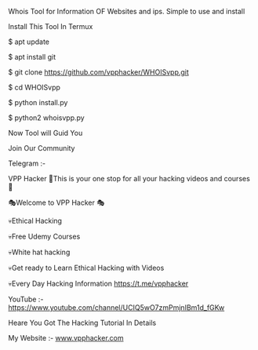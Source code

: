 Whois Tool for Information OF Websites and ips.
Simple to use and install

Install This Tool In Termux

$ apt update

$ apt install git 

$ git clone https://github.com/vpphacker/WHOISvpp.git

$ cd WHOISvpp

$ python install.py

$ python2 whoisvpp.py

Now Tool will Guid You

Join Our Community 

Telegram :- 

VPP Hacker
🔰This is your one stop for all your hacking videos and courses 🔰

🎭Welcome to VPP Hacker 🎭

💀Ethical Hacking

💀Free Udemy Courses

💀White hat hacking

💀Get ready to Learn Ethical Hacking with Videos

💀Every Day Hacking Information
https://t.me/vpphacker

YouTube :- 
https://www.youtube.com/channel/UCIQ5wO7zmPmjnIBm1d_fGKw

Heare You Got The Hacking Tutorial In Details 

My Website :- www.vpphacker.com

